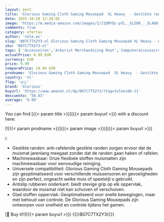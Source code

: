 ```yaml
---
layout: post
title: 'Glorious Gaming Cloth Gaming Mousepad  XL Heavy  - Gestikte randen  glad oppervlak voor snelheid en controle  antislipbasis  machinewasbaar  XL Heavy  460 x 410 x 5 mm  - Zwart Stealth'
date: 2025-10-28 12:28:02
image: 'https://m.media-amazon.com/images/I/21QMYQc-pfL._SL500_._SL400_.jpg'
comments: true
category: ofertas
author: 'tole.es'
slug: 'B07C7TX2Y3-nl Glorious Gaming Cloth Gaming Mousepad XL Heavy - Gestikte...'
sku: 'B07C7TX2Y3-nl'
tags: [ 'Accessoires','Arborist Merchandising Root','Computeraccessoires','Computers, onderdelen & accessoires','Elektronica','Muismatten','Self Service','Special Features Stores','Toetsenbord- & muisaccessoires','Toetsenborden, muizen & invoerapparaten','be0c145d-645e-47ab-b638-53e8112e3d67_0','be0c145d-645e-47ab-b638-53e8112e3d67_3301','be0c145d-645e-47ab-b638-53e8112e3d67_7201','glorious','🇳🇱', ]
actualPrice: 9.99 EUR
currency: EUR
price: 9.99
comparePrice: 19.99 EUR
prodname: 'Glorious Gaming Cloth Gaming Mousepad  XL Heavy  - Gestikte randen  glad oppervlak voor snelheid en controle  antislipbasis  machinewasbaar  XL Heavy  460 x 410 x 5 mm  - Zwart Stealth'
country: 'nl'
flag: '🇳🇱'
brand: 'Glorious'
buyurl: 'https://www.amazon.nl/dp/B07C7TX2Y3/?tag=tolees0b-21'
descuento: '50.03'
average: '9.99'
---
```


You can find [{{< param title >}}]({{< param buyurl >}}) with a discount here:

[![{{< param prodname >}}]({{< param image >}})]({{< param buyurl >}})

ℹ️:

- Gestikte randen: anti-rafelende gestikte randen zorgen ervoor dat de muismat jarenlang meegaat zonder dat de randen gaan haken of rafelen.
- Machinewasbaar: Onze flexibele stoffen muismatten zijn machinewasbaar voor eenvoudige reiniging.
- Universele compatibiliteit: Glorious Gaming Cloth Gaming Mousepads zijn geoptimaliseerd voor verschillende muissensoren en gevoeligheden en zijn perfect, ongeacht welke muis of speelstijl u gebruikt.
- Antislip rubberen onderkant: biedt stevige grip op elk oppervlak, waardoor de muismat niet kan schuiven of verschuiven.
- Glad stoffen oppervlak: Geoptimaliseerd voor snelle bewegingen, maar met behoud van controle. De Glorious Gaming Mousepads zijn ontworpen voor snelheid en controle tijdens het gamen.

[🛒 Buy it!!]({{< param buyurl >}})
{{<world>}}B07C7TX2Y3{{</world>}}
